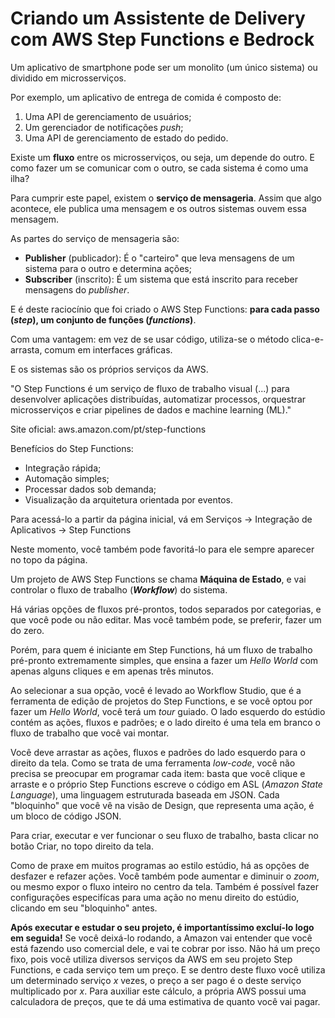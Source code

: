 # Criando um Assistente de Delivery com AWS Step Functions e Bedrock

Um aplicativo de smartphone pode ser um monolito (um único sistema) ou dividido em microsserviços.

Por exemplo, um aplicativo de entrega de comida é composto de:
1. Uma API de gerenciamento de usuários;
2. Um gerenciador de notificações *push*;
3. Uma API de gerenciamento de estado do pedido.

Existe um **fluxo** entre os microsserviços, ou seja, um depende do outro.
E como fazer um se comunicar com o outro, se cada sistema é como uma ilha?

Para cumprir este papel, existem o **serviço de mensageria**.
Assim que algo acontece, ele publica uma mensagem e os outros sistemas ouvem essa mensagem.

As partes do serviço de mensageria são:
- **Publisher** (publicador): É o "carteiro" que leva mensagens de um sistema para o outro e determina ações;
- **Subscriber** (inscrito): É um sistema que está inscrito para receber mensagens do *publisher*.

E é deste raciocínio que foi criado o AWS Step Functions: **para cada passo (*step*), um conjunto de funções (*functions*)**.

Com uma vantagem: em vez de se usar código, utiliza-se o método clica-e-arrasta, comum em interfaces gráficas.

E os sistemas são os próprios serviços da AWS.

"O Step Functions é um serviço de fluxo de trabalho visual (...) para desenvolver aplicações distribuídas, automatizar processos, orquestrar microsserviços e criar pipelines de dados e machine learning (ML)."

Site oficial: aws.amazon.com/pt/step-functions

Benefícios do Step Functions:
- Integração rápida;
- Automação simples;
- Processar dados sob demanda;
- Visualização da arquitetura orientada por eventos.

Para acessá-lo a partir da página inicial, vá em Serviços → Integração de Aplicativos → Step Functions

Neste momento, você também pode favoritá-lo para ele sempre aparecer no topo da página.

Um projeto de AWS Step Functions se chama **Máquina de Estado**, e vai controlar o fluxo de trabalho (***Workflow***) do sistema.

Há várias opções de fluxos pré-prontos, todos separados por categorias, e que você pode ou não editar. Mas você também pode, se preferir, fazer um do zero.

Porém, para quem é iniciante em Step Functions, há um fluxo de trabalho pré-pronto extremamente simples, que ensina a fazer um *Hello World* com apenas alguns cliques e em apenas três minutos.

Ao selecionar a sua opção, você é levado ao Workflow Studio, que é a ferramenta de edição de projetos do Step Functions, e se você optou por fazer um *Hello World*, você terá um *tour* guiado. 
O lado esquerdo do estúdio contém as ações, fluxos e padrões; e o lado direito é uma tela em branco o fluxo de trabalho que você vai montar.

Você deve arrastar as ações, fluxos e padrões do lado esquerdo para o direito da tela. Como se trata de uma ferramenta *low-code*, você não precisa se preocupar em programar cada item: basta que você clique e arraste e o próprio Step Functions escreve o código em ASL (*Amazon State Language*), uma linguagem estruturada baseada em JSON. Cada "bloquinho" que você vê na visão de Design, que representa uma ação, é um bloco de código JSON.

Para criar, executar e ver funcionar o seu fluxo de trabalho, basta clicar no botão Criar, no topo direito da tela.

Como de praxe em muitos programas ao estilo estúdio, há as opções de desfazer e refazer ações.
Você também pode aumentar e diminuir o *zoom*, ou mesmo expor o fluxo inteiro no centro da tela.
Também é possível fazer configurações especifícas para uma ação no menu direito do estúdio, clicando em seu "bloquinho" antes.

**Após executar e estudar o seu projeto, é importantíssimo excluí-lo logo em seguida!**
Se você deixá-lo rodando, a Amazon vai entender que você está fazendo uso comercial dele, e vai te cobrar por isso.
Não há um preço fixo, pois você utiliza diversos serviços da AWS em seu projeto Step Functions, e cada serviço tem um preço.
E se dentro deste fluxo você utiliza um determinado serviço *x* vezes, o preço a ser pago é o deste serviço multiplicado por *x*.
Para auxiliar este cálculo, a própria AWS possui uma calculadora de preços, que te dá uma estimativa de quanto você vai pagar.
